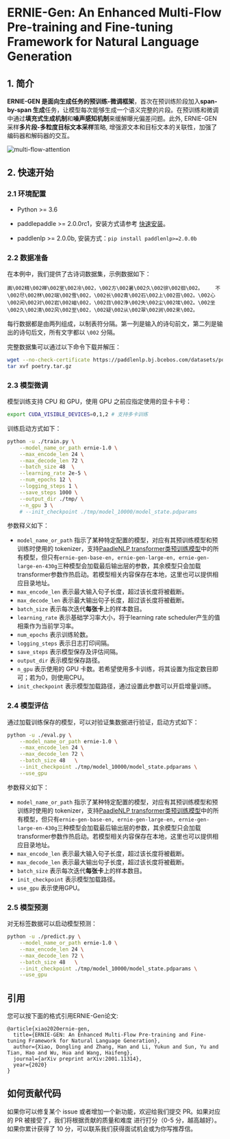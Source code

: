 # ERNIE-Gen: An Enhanced Multi-Flow Pre-training and Fine-tuning Framework for Natural Language Generation

## 1. 简介

**ERNIE-GEN 是面向生成任务的预训练-微调框架**，首次在预训练阶段加入**span-by-span 生成**任务，让模型每次能够生成一个语义完整的片段。在预训练和微调中通过**填充式生成机制**和**噪声感知机制**来缓解曝光偏差问题。此外, ERNIE-GEN 采样**多片段-多粒度目标文本采样**策略, 增强源文本和目标文本的关联性，加强了编码器和解码器的交互。

![multi-flow-attention](https://github.com/PaddlePaddle/ERNIE/raw/repro/ernie-gen/.meta/multi-flow-attention.png)

## 2. 快速开始

### 2.1 环境配置

- Python >= 3.6

- paddlepaddle >= 2.0.0rc1，安装方式请参考 [快速安装](https://www.paddlepaddle.org.cn/install/quick)。

- paddlenlp >= 2.0.0b, 安装方式：`pip install paddlenlp>=2.0.0b`

### 2.2 数据准备

在本例中，我们提供了古诗词数据集，示例数据如下：

```text
画\002精\002禅\002室\002冷\002，\002方\002暑\002久\002徘\002徊\002。	不\002尽\002林\002端\002雪\002，\002长\002青\002石\002上\002苔\002。\002心\002闲\002对\002岩\002岫\002，\002目\002浄\002失\002尘\002埃\002。\002坐\002久\002清\002风\002至\002，\002疑\002从\002翠\002涧\002来\002。
```

每行数据都是由两列组成，以制表符分隔。第一列是输入的诗句前文，第二列是输出的诗句后文，所有文字都以 `\002` 分隔。

完整数据集可以通过以下命令下载并解压：

```bash
wget --no-check-certificate https://paddlenlp.bj.bcebos.com/datasets/poetry.tar.gz
tar xvf poetry.tar.gz
```

### 2.3 模型微调

模型训练支持 CPU 和 GPU，使用 GPU 之前应指定使用的显卡卡号：

```bash
export CUDA_VISIBLE_DEVICES=0,1,2 # 支持多卡训练
```

训练启动方式如下：

```bash
python -u ./train.py \
    --model_name_or_path ernie-1.0 \
    --max_encode_len 24 \
    --max_decode_len 72 \
    --batch_size 48  \
    --learning_rate 2e-5 \
    --num_epochs 12 \
    --logging_steps 1 \
    --save_steps 1000 \
    --output_dir ./tmp/ \
    --n_gpu 3 \
    # --init_checkpoint ./tmp/model_10000/model_state.pdparams
```

参数释义如下：
- `model_name_or_path` 指示了某种特定配置的模型，对应有其预训练模型和预训练时使用的 tokenizer，支持[PaadleNLP transformer类预训练模型](https://github.com/PaddlePaddle/models/blob/develop/PaddleNLP/docs/transformers.md)中的所有模型，但只有`ernie-gen-base-en, ernie-gen-large-en, ernie-gen-large-en-430g`三种模型会加载最后输出层的参数，其余模型只会加载transformer参数作热启动。若模型相关内容保存在本地，这里也可以提供相应目录地址。
- `max_encode_len` 表示最大输入句子长度，超过该长度将被截断。
- `max_decode_len` 表示最大输出句子长度，超过该长度将被截断。
- `batch_size` 表示每次迭代**每张卡**上的样本数目。
- `learning_rate` 表示基础学习率大小，将于learning rate scheduler产生的值相乘作为当前学习率。
- `num_epochs` 表示训练轮数。
- `logging_steps` 表示日志打印间隔。
- `save_steps` 表示模型保存及评估间隔。
- `output_dir` 表示模型保存路径。
- `n_gpu` 表示使用的 GPU 卡数。若希望使用多卡训练，将其设置为指定数目即可；若为0，则使用CPU。
- `init_checkpoint` 表示模型加载路径，通过设置此参数可以开启增量训练。

### 2.4 模型评估

通过加载训练保存的模型，可以对验证集数据进行验证，启动方式如下：

```bash
python -u ./eval.py \
    --model_name_or_path ernie-1.0 \
    --max_encode_len 24 \
    --max_decode_len 72 \
    --batch_size 48   \
    --init_checkpoint ./tmp/model_10000/model_state.pdparams \
    --use_gpu
```

参数释义如下：
- `model_name_or_path` 指示了某种特定配置的模型，对应有其预训练模型和预训练时使用的 tokenizer，支持[PaadleNLP transformer类预训练模型](https://github.com/PaddlePaddle/models/blob/develop/PaddleNLP/docs/transformers.md)中的所有模型，但只有`ernie-gen-base-en, ernie-gen-large-en, ernie-gen-large-en-430g`三种模型会加载最后输出层的参数，其余模型只会加载transformer参数作热启动。若模型相关内容保存在本地，这里也可以提供相应目录地址。
- `max_encode_len` 表示最大输入句子长度，超过该长度将被截断。
- `max_decode_len` 表示最大输出句子长度，超过该长度将被截断。
- `batch_size` 表示每次迭代**每张卡**上的样本数目。
- `init_checkpoint` 表示模型加载路径。
- `use_gpu` 表示使用GPU。

### 2.5 模型预测

对无标签数据可以启动模型预测：

```bash
python -u ./predict.py \
    --model_name_or_path ernie-1.0 \
    --max_encode_len 24 \
    --max_decode_len 72 \
    --batch_size 48   \
    --init_checkpoint ./tmp/model_10000/model_state.pdparams \
    --use_gpu
```

## 引用

您可以按下面的格式引用ERNIE-Gen论文:

```
@article{xiao2020ernie-gen,
  title={ERNIE-GEN: An Enhanced Multi-Flow Pre-training and Fine-tuning Framework for Natural Language Generation},
  author={Xiao, Dongling and Zhang, Han and Li, Yukun and Sun, Yu and Tian, Hao and Wu, Hua and Wang, Haifeng},
  journal={arXiv preprint arXiv:2001.11314},
  year={2020}
}
```

## 如何贡献代码

如果你可以修复某个 issue 或者增加一个新功能，欢迎给我们提交 PR。如果对应的 PR 被接受了，我们将根据贡献的质量和难度 进行打分（0-5 分，越高越好）。如果你累计获得了 10 分，可以联系我们获得面试机会或为你写推荐信。
